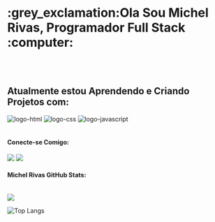 <h1> :grey_exclamation:Ola Sou Michel Rivas, Programador Full Stack :computer:</h1>
<br>
<br>
<h2>Atualmente estou Aprendendo e Criando Projetos com:</h2>

 <img src="https://img.shields.io/badge/HTML5-E34F26?style=for-the-badge&logo=html5&logoColor=white" alt="logo-html">   <img src="https://img.shields.io/badge/CSS3-1572B6?style=for-the-badge&logo=css3&logoColor=white" alt="logo-css">  <img src="https://img.shields.io/badge/JavaScript-F7DF1E?style=for-the-badge&logo=javascript&logoColor=black" alt="logo-javascript">
 <br>
 <br>

 <h4>Conecte-se Comigo:</h4>
 <a href="https://www.linkedin.com/in/michel-rivas/" target="_blank"><img src="https://img.shields.io/badge/LinkedIn-0077B5?style=for-the-badge&logo=linkedin&logoColor=white"></a> <a href="wa.link/vyc5zw" target="_blank"><img src="https://img.shields.io/badge/WhatsApp-25D366?style=for-the-badge&logo=whatsapp&logoColor=white"></a>

<br>

 <h4>Michel Rivas GitHub Stats:</h4>
 <br>
<picture>
  <source
    srcset="https://github-readme-stats.vercel.app/api?username=michelrivas204&show_icons=true&theme=dark"
    media="(prefers-color-scheme: dark)"
  />
  <source
    srcset="https://github-readme-stats.vercel.app/api?username=michelrivas204&show_icons=true"
    media="(prefers-color-scheme: light), (prefers-color-scheme: no-preference)"
  />
  <img src="https://github-readme-stats.vercel.app/api?username=anuraghazra&show_icons=true" />
</picture>  

![Top Langs](https://github-readme-stats.vercel.app/api/top-langs/?username=michelrivas204&layout=compact)
  


